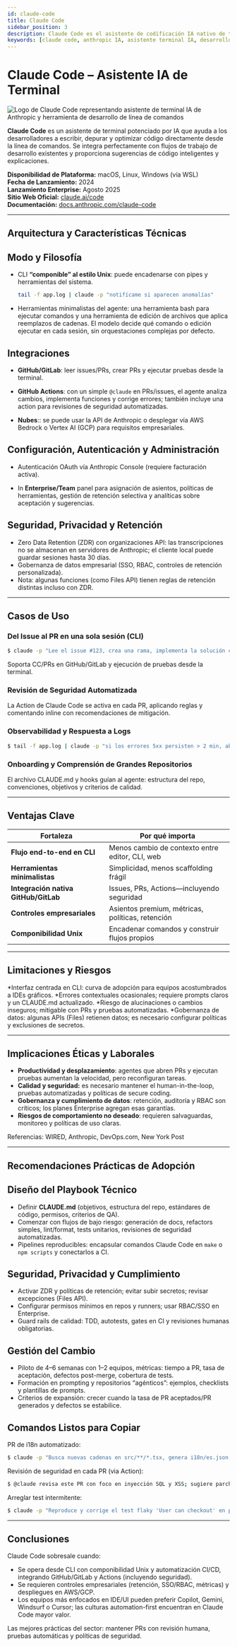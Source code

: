 ```yaml
---
id: claude-code
title: Claude Code
sidebar_position: 3
description: Claude Code es el asistente de codificación IA nativo de terminal de Anthropic que integra el flujo completo de desarrollo desde leer issues hasta crear pull requests, todo a través de interfaces de línea de comandos.
keywords: [claude code, anthropic IA, asistente terminal IA, desarrollo CLI, codificación automatizada, programación agéntica, integración GitHub, revisión código IA]
---
```


# Claude Code – Asistente IA de Terminal

<img src="/img/artificial-intelligence/tools/claude.svg" alt="Logo de Claude Code representando asistente de terminal IA de Anthropic y herramienta de desarrollo de línea de comandos" class="ai-logo logo-claude" />

**Claude Code** es un asistente de terminal potenciado por IA que ayuda a los desarrolladores a escribir, depurar y optimizar código directamente desde la línea de comandos. Se integra perfectamente con flujos de trabajo de desarrollo existentes y proporciona sugerencias de código inteligentes y explicaciones.

**Disponibilidad de Plataforma:** macOS, Linux, Windows (vía WSL)  
**Fecha de Lanzamiento:** 2024  
**Lanzamiento Enterprise:** Agosto 2025  
**Sitio Web Oficial:** [claude.ai/code](https://claude.ai/code)  
**Documentación:** [docs.anthropic.com/claude-code](https://docs.anthropic.com/claude-code)  

---

## Arquitectura y Características Técnicas

## Modo y Filosofía

- CLI **“componible” al estilo Unix**: puede encadenarse con pipes y herramientas del sistema.  
  ```bash
  tail -f app.log | claude -p "notifícame si aparecen anomalías"
   ``` 
* Herramientas minimalistas del agente: una herramienta bash para ejecutar comandos y una herramienta de edición de archivos que aplica reemplazos de cadenas. El modelo decide qué comando o edición ejecutar en cada sesión, sin orquestaciones complejas por defecto.

## Integraciones

* **GitHub/GitLab**: leer issues/PRs, crear PRs y ejecutar pruebas desde la terminal.

* **GitHub Actions**: con un simple `@claude` en PRs/issues, el agente analiza cambios, implementa funciones y corrige errores; también incluye una action para revisiones de seguridad automatizadas.

* **Nubes**:: se puede usar la API de Anthropic o desplegar vía AWS Bedrock o Vertex AI (GCP) para requisitos empresariales.

## Configuración, Autenticación y Administración

* Autenticación OAuth vía Anthropic Console (requiere facturación activa).

* In **Enterprise/Team** panel para asignación de asientos, políticas de herramientas, gestión de retención selectiva y analíticas sobre aceptación y sugerencias.

## Seguridad, Privacidad y Retención

* Zero Data Retention (ZDR) con organizaciones API: las transcripciones no se almacenan en servidores de Anthropic; el cliente local puede guardar sesiones hasta 30 días.
* Gobernanza de datos empresarial (SSO, RBAC, controles de retención personalizada).
* Nota: algunas funciones (como Files API) tienen reglas de retención distintas incluso con ZDR.

---

## Casos de Uso

### Del Issue al PR en una sola sesión (CLI)
```bash
$ claude -p "Lee el issue #123, crea una rama, implementa la solución con TDD, ejecuta npm test y abre un PR con resumen y checklist."
```

Soporta CC/PRs en GitHub/GitLab y ejecución de pruebas desde la terminal.

### Revisión de Seguridad Automatizada

La Action de Claude Code se activa en cada PR, aplicando reglas y comentando inline con recomendaciones de mitigación.

### Observabilidad y Respuesta a Logs
```bash
$ tail -f app.log | claude -p "si los errores 5xx persisten > 2 min, abre un issue con adjuntos y diff de configuración"
```

### Onboarding y Comprensión de Grandes Repositorios

El archivo CLAUDE.md y hooks guían al agente: estructura del repo, convenciones, objetivos y criterios de calidad.

---

## Ventajas Clave

| Fortaleza                            | Por qué importa                                  |
| ------------------------------------ | ------------------------------------------------ |
| **Flujo end-to-end en CLI**          | Menos cambio de contexto entre editor, CLI, web  |
| **Herramientas minimalistas**        | Simplicidad, menos scaffolding frágil            |
| **Integración nativa GitHub/GitLab** | Issues, PRs, Actions—incluyendo seguridad        |
| **Controles empresariales**          | Asientos premium, métricas, políticas, retención |
| **Componibilidad Unix**              | Encadenar comandos y construir flujos propios    |

---
## Limitaciones y Riesgos

*Interfaz centrada en CLI: curva de adopción para equipos acostumbrados a IDEs gráficos.
*Errores contextuales ocasionales; requiere prompts claros y un CLAUDE.md actualizado.
*Riesgo de alucinaciones o cambios inseguros; mitigable con PRs y pruebas automatizadas.
*Gobernanza de datos: algunas APIs (Files) retienen datos; es necesario configurar políticas y exclusiones de secretos.

---

## Implicaciones Éticas y Laborales

* **Productividad y desplazamiento**: agentes que abren PRs y ejecutan pruebas aumentan la velocidad, pero reconfiguran tareas.
* **Calidad y seguridad:** es necesario mantener el human-in-the-loop, pruebas automatizadas y políticas de secure coding.
* **Gobernanza y cumplimiento de datos**: retención, auditoría y RBAC son críticos; los planes Enterprise agregan esas garantías.
* **Riesgos de comportamiento no deseado**: requieren salvaguardas, monitoreo y políticas de uso claras.

Referencias: WIRED, Anthropic, DevOps.com, New York Post

---

## Recomendaciones Prácticas de Adopción

## Diseño del Playbook Técnico

* Definir **CLAUDE.md** (objetivos, estructura del repo, estándares de código, permisos, criterios de QA).
* Comenzar con flujos de bajo riesgo: generación de docs, refactors simples, lint/format, tests unitarios, revisiones de seguridad automatizadas.
* Pipelines reproducibles: encapsular comandos Claude Code en `make` o `npm scripts` y conectarlos a CI.

## Seguridad, Privacidad y Cumplimiento

* Activar ZDR y políticas de retención; evitar subir secretos; revisar excepciones (Files API).
* Configurar permisos mínimos en repos y runners; usar RBAC/SSO en Enterprise.
* Guard rails de calidad: TDD, autotests, gates en CI y revisiones humanas obligatorias.

## Gestión del Cambio

* Piloto de 4–6 semanas con 1–2 equipos, métricas: tiempo a PR, tasa de aceptación, defectos post-merge, cobertura de tests.
* Formación en prompting y repositorios “agénticos”: ejemplos, checklists y plantillas de prompts.
* Criterios de expansión: crecer cuando la tasa de PR aceptados/PR generados y defectos se estabilice.

## Comandos Listos para Copiar

PR de i18n automatizado:
```bash
$ claude -p "Busca nuevas cadenas en src/**/*.tsx, genera i18n/es.json y abre un PR para @lang-es con descripción y checklist."
```

Revisión de seguridad en cada PR (via Action):
```bash
$ @claude revisa este PR con foco en inyección SQL y XSS; sugiere parches inline.
```

Arreglar test intermitente:
```bash
$ claude -p "Reproduce y corrige el test flaky 'User can checkout' en packages/cart, explica la causa raíz y añade un test de regresión."
```
---

## Conclusiones

Claude Code sobresale cuando:

* Se opera desde CLI con componibilidad Unix y automatización CI/CD, integrando GitHub/GitLab y Actions (incluyendo seguridad).
* Se requieren controles empresariales (retención, SSO/RBAC, métricas) y despliegues en AWS/GCP.
* Los equipos más enfocados en IDE/UI pueden preferir Copilot, Gemini, Windsurf o Cursor; las culturas automation-first encuentran en Claude Code mayor valor.

Las mejores prácticas del sector: mantener PRs con revisión humana, pruebas automáticas y políticas de seguridad.